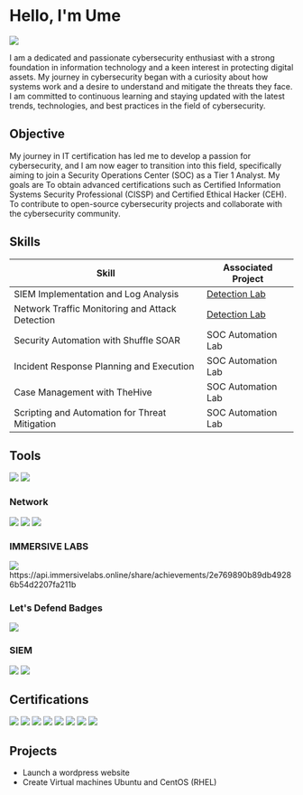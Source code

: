 # Hello, I'm Ume
<a href="https://www.linkedin.com/in/ume-habs-1b324a251/"><img src="https://img.shields.io/badge/-LinkedIn-0072b1?&style=for-the-badge&logo=linkedin&logoColor=white" /></a>


I am a dedicated and passionate cybersecurity enthusiast with a strong foundation in information technology and a keen interest in protecting digital assets. My journey in cybersecurity began with a curiosity about how systems work and a desire to understand and mitigate the threats they face. I am committed to continuous learning and staying updated with the latest trends, technologies, and best practices in the field of cybersecurity.

## Objective

My journey in IT certification has led me to develop a passion for cybersecurity, and I am now eager to transition into this field, specifically aiming to join a Security Operations Center (SOC) as a Tier 1 Analyst.
My goals are 
To obtain advanced certifications such as Certified Information Systems Security Professional (CISSP) and Certified Ethical Hacker (CEH).
To contribute to open-source cybersecurity projects and collaborate with the cybersecurity community.

## Skills
| Skill                                         | Associated Project         |
|-----------------------------------------------|----------------------------|
| SIEM Implementation and Log Analysis          | <a href="https://google.com">Detection Lab</a>|
| Network Traffic Monitoring and Attack Detection | <a href="https://google.com">Detection Lab</a>|
| Security Automation with Shuffle SOAR         | SOC Automation Lab|
| Incident Response Planning and Execution      | SOC Automation Lab|
| Case Management with TheHive                  | SOC Automation Lab|
| Scripting and Automation for Threat Mitigation | SOC Automation Lab|

## Tools
<div>
<img src="https://img.shields.io/badge/-Nmap-4682B4?&style=for-the-badge&logo=Nmap&logoColor=white" />
<img src="https://img.shields.io/badge/-Jenkins-D24939?&style=for-the-badge&logo=Jenkins&logoColor=white" />
    
</div>

### Network
<div>
    <img src="https://img.shields.io/badge/-Wireshark-1679A7?&style=for-the-badge&logo=Wireshark&logoColor=white" />
    <img src="https://img.shields.io/badge/-Burp%20Suite-F37820?&style=for-the-badge&logo=Burp-Suite&logoColor=white" />
    <img src="https://img.shields.io/badge/-Linux-FCC624?&style=for-the-badge&logo=Linux&logoColor=black" />
  
</div>

### IMMERSIVE LABS
<div>
 <img src="https://api.immersivelabs.online/share/achievements/2e769890b89db49286b54d2207fa211b" />
  https://api.immersivelabs.online/share/achievements/2e769890b89db49286b54d2207fa211b
    
</div>

### Let's Defend Badges
<div>
 <img src="https://app.letsdefend.io/challenge/pcap-analysis" />
</div>


### SIEM
<div>
    <img src="https://img.shields.io/badge/-Microsoft_Sentinel-0078D4?&style=for-the-badge&logo=Microsoft&logoColor=white" />
    <img src="https://img.shields.io/badge/-Splunk-000000?&style=for-the-badge&logo=Splunk&logoColor=white" />
    
</div>

## Certifications
<div>
 
<img src="https://img.shields.io/badge/-CISMP-0078D7?&style=for-the-badge&logo=BCS&logoColor=white" />
<img src="https://img.shields.io/badge/-AWS-232F3E?&style=for-the-badge&logo=Amazon%20AWS&logoColor=white" />
<img src="https://img.shields.io/badge/-Microsoft-0078D4?&style=for-the-badge&logo=Microsoft&logoColor=white" />
<img src="https://img.shields.io/badge/-ISO%2027001%3A2013%20compliant%20cyber%20security-4B8BBE?&style=for-the-badge&logo=ISO&logoColor=white" />
<img src="https://img.shields.io/badge/-Fundamentals%20of%20Linux-FCC624?&style=for-the-badge&logo=Linux&logoColor=black" />
<img src="https://img.shields.io/badge/-Getting%20Started%20with%20Microsoft%20365-0078D4?&style=for-the-badge&logo=Microsoft%20365&logoColor=white" />
<img src="https://img.shields.io/badge/-Google%20Cloud-4285F4?&style=for-the-badge&logo=Google-Cloud&logoColor=white" />
<img src="https://img.shields.io/badge/-Cybersecurity%20Foundations-4B8BBE?&style=for-the-badge&logo=security&logoColor=white" />

</div>

## Projects
- Launch a wordpress website
- Create Virtual machines Ubuntu and CentOS (RHEL)
